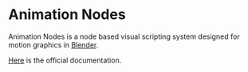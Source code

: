 Animation Nodes
===============

Animation Nodes is a node based visual scripting system designed for motion graphics in [Blender](http://blender.org).

[Here](http://animation-nodes-manual.readthedocs.org/en/latest/) is the official documentation.
